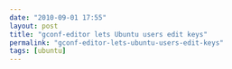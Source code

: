 ```yaml
---
date: "2010-09-01 17:55"
layout: post
title: "gconf-editor lets Ubuntu users edit keys"
permalink: "gconf-editor-lets-ubuntu-users-edit-keys"
tags: [ubuntu]
---
```


    
  
